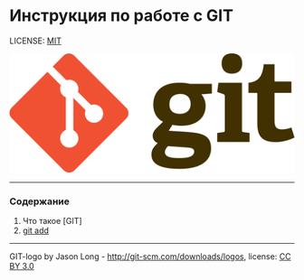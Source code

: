 # Инструкция по работе с GIT

LICENSE: [MIT](./license.md)

![git-logo](./assets/Git-logo.png)

____

### Содержание 
1. Что такое [GIT]
2. [git add](./add.md)

________
GIT-logo by Jason Long - http://git-scm.com/downloads/logos, license: [CC BY 3.0](https://creativecommons.org/licenses/by/3.0/)

